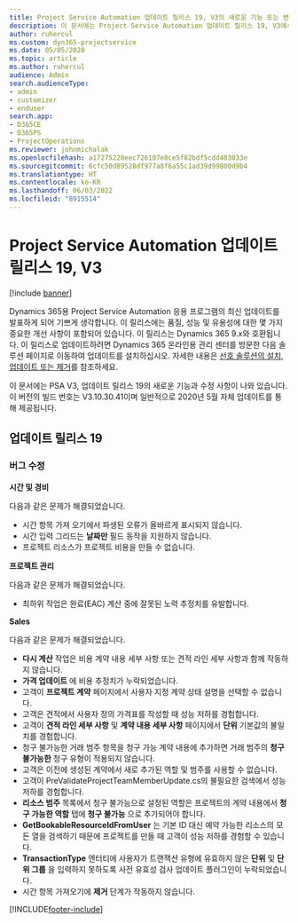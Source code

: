 ```yaml
---
title: Project Service Automation 업데이트 릴리스 19, V3의 새로운 기능 또는 변경된 기능
description: 이 문서에는 Project Service Automation 업데이트 릴리스 19, V3에서 사용할 수 있는 기능과 수정 사항이 나와 있습니다.
author: ruhercul
ms.custom: dyn365-projectservice
ms.date: 05/05/2020
ms.topic: article
ms.author: ruhercul
audience: Admin
search.audienceType:
- admin
- customizer
- enduser
search.app:
- D365CE
- D365PS
- ProjectOperations
ms.reviewer: johnmichalak
ms.openlocfilehash: a17275220eec726107e8ce5f82bdf5cdd403033e
ms.sourcegitcommit: 6cfc50d89528df977a8f6a55c1ad39d99800d9b4
ms.translationtype: HT
ms.contentlocale: ko-KR
ms.lasthandoff: 06/03/2022
ms.locfileid: "8915514"
---
```

# <a name="project-service-automation-update-release-19-v3"></a>Project Service Automation 업데이트 릴리스 19, V3

[!include [banner](../includes/psa-now-project-operations.md)]

Dynamics 365용 Project Service Automation 응용 프로그램의 최신 업데이트를 발표하게 되어 기쁘게 생각합니다. 이 릴리스에는 품질, 성능 및 유용성에 대한 몇 가지 중요한 개선 사항이 포함되어 있습니다. 이 릴리스는 Dynamics 365 9.x와 호환됩니다. 이 릴리스로 업데이트하려면 Dynamics 365 온라인용 관리 센터를 방문한 다음 솔루션 페이지로 이동하여 업데이트를 설치하십시오. 자세한 내용은 [선호 솔루션의 설치, 업데이트 또는 제거](/power-platform/admin/install-remove-preferred-solution)를 참조하세요.

이 문서에는 PSA V3, 업데이트 릴리스 19의 새로운 기능과 수정 사항이 나와 있습니다. 이 버전의 빌드 번호는 V3.10.30.41이며 일반적으로 2020년 5월 자체 업데이트를 통해 제공됩니다.

## <a name="update-release-19"></a>업데이트 릴리스 19

### <a name="bug-fixes"></a>버그 수정

**시간 및 경비**

다음과 같은 문제가 해결되었습니다. 

- 시간 항목 가져 오기에서 파생된 오류가 올바르게 표시되지 않습니다.
- 시간 입력 그리드는 **날짜만** 필드 동작을 지원하지 않습니다.
- 프로젝트 리소스가 프로젝트 비용을 만들 수 없습니다.

**프로젝트 관리**

다음과 같은 문제가 해결되었습니다. 

-  최하위 작업은 완료(EAC) 계산 중에 잘못된 노력 추정치를 유발합니다.

**Sales**

다음과 같은 문제가 해결되었습니다. 

- **다시 계산** 작업은 비용 계약 내용 세부 사항 또는 견적 라인 세부 사항과 함께 작동하지 않습니다.
- **가격 업데이트** 에 비용 추정치가 누락되었습니다.
-  고객이 **프로젝트 계약** 페이지에서 사용자 지정 계약 상태 설명을 선택할 수 없습니다.
- 고객은 견적에서 사용자 정의 가격표를 작성할 때 성능 저하를 경험합니다.
- 고객이 **견적 라인 세부 사항** 및 **계약 내용 세부 사항** 페이지에서 **단위** 기본값의 불일치를 경험합니다.
- 청구 불가능한 거래 범주 항목을 청구 가능 계약 내용에 추가하면 거래 범주의 **청구 불가능한** 청구 유형이 적용되지 않습니다.
- 고객은 이전에 생성된 계약에서 새로 추가된 역할 및 범주를 사용할 수 없습니다.
- 고객이 PreValidateProjectTeamMemberUpdate.cs의 불필요한 검색에서 성능 저하를 경험합니다.
- **리소스 범주** 목록에서 청구 불가능으로 설정된 역할은 프로젝트의 계약 내용에서 **청구 가능한 역할** 탭에 **청구 불가능** 으로 추가되어야 합니다.
- **GetBookableResourceIdFromUser** 는 기본 ID 대신 예약 가능한 리소스의 모든 열을 검색하기 때문에 프로젝트를 만들 때 고객이 성능 저하를 경험할 수 있습니다.
- **TransactionType** 엔터티에 사용자가 트랜잭션 유형에 유효하지 않은 **단위** 및 **단위 그룹** 을 입력하지 못하도록 사전 유효성 검사 업데이트 플러그인이 누락되었습니다.
- 시간 항목 가져오기에 **제거** 단계가 작동하지 않습니다.


[!INCLUDE[footer-include](../includes/footer-banner.md)]

